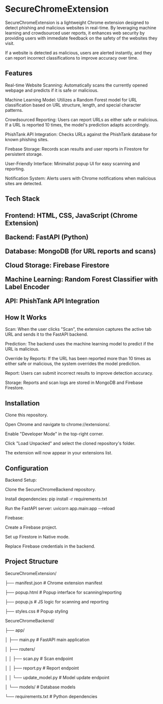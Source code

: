 <H1>SecureChromeExtension</H1>

SecureChromeExtension is a lightweight Chrome extension designed to detect phishing and malicious websites in real-time. By leveraging machine learning and crowdsourced user reports, it enhances web security by providing users with immediate feedback on the safety of the websites they visit.

If a website is detected as malicious, users are alerted instantly, and they can report incorrect classifications to improve accuracy over time.

<H2>Features</H2>

Real-time Website Scanning: Automatically scans the currently opened webpage and predicts if it is safe or malicious.

Machine Learning Model: Utilizes a Random Forest model for URL classification based on URL structure, length, and special character patterns.

Crowdsourced Reporting: Users can report URLs as either safe or malicious. If a URL is reported 10 times, the model's prediction adapts accordingly.

PhishTank API Integration: Checks URLs against the PhishTank database for known phishing sites.

Firebase Storage: Records scan results and user reports in Firestore for persistent storage.

User-Friendly Interface: Minimalist popup UI for easy scanning and reporting.

Notification System: Alerts users with Chrome notifications when malicious sites are detected.

<h2>Tech Stack<h2>

Frontend: HTML, CSS, JavaScript (Chrome Extension)

Backend: FastAPI (Python)

Database: MongoDB (for URL reports and scans)

Cloud Storage: Firebase Firestore

Machine Learning: Random Forest Classifier with Label Encoder

API: PhishTank API Integration

<h2>How It Works</h2>

Scan: When the user clicks "Scan", the extension captures the active tab URL and sends it to the FastAPI backend.

Prediction: The backend uses the machine learning model to predict if the URL is malicious.

Override by Reports: If the URL has been reported more than 10 times as either safe or malicious, the system overrides the model prediction.

Report: Users can submit incorrect results to improve detection accuracy.

Storage: Reports and scan logs are stored in MongoDB and Firebase Firestore.

<h2>Installation</h2>

Clone this repository.

Open Chrome and navigate to chrome://extensions/.

Enable "Developer Mode" in the top-right corner.

Click "Load Unpacked" and select the cloned repository's folder.

The extension will now appear in your extensions list.

<h2>Configuration</h2>

Backend Setup:

Clone the SecureChromeBackend repository.

Install dependencies: pip install -r requirements.txt

Run the FastAPI server: uvicorn app.main:app --reload

Firebase:

Create a Firebase project.

Set up Firestore in Native mode.

Replace Firebase credentials in the backend.

<h2>Project Structure</h2>

SecureChromeExtension/

├── manifest.json          # Chrome extension manifest

├── popup.html             # Popup interface for scanning/reporting

├── popup.js               # JS logic for scanning and reporting

├── styles.css             # Popup styling

SecureChromeBackend/

├── app/

│   ├── main.py            # FastAPI main application

│   ├── routers/

│   │   ├── scan.py        # Scan endpoint

│   │   ├── report.py      # Report endpoint

│   │   └── update_model.py # Model update endpoint

│   └── models/            # Database models

└── requirements.txt       # Python dependencies

